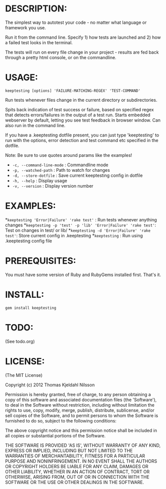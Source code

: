 
DESCRIPTION:
===========

The simplest way to autotest your code - no matter what language or
framework you use.

Run it from the command line. Specify 1) how tests are launched and 2)
how a failed test looks in the terminal.

The tests will run on every file change in your project - results are
fed back through a pretty html console, or on the commandline.

USAGE:
======

`keeptesting [options] 'FAILURE-MATCHING-REGEX' 'TEST-COMMAND'`

Run tests whenever files change in the current directory or subdirectories.

Spits back indication of test success or failure, based on specified regex
that detects errors/failures in the output of a test run.
Starts embedded webserver by default, letting you see test feedback in browser
window. Can also run in the command line.

If you have a .keeptesting dotfile present, you can just type 'keeptesting' to
run with the options, error detection and test command etc specified in
the dotfile.

Note: Be sure to use quotes around params like the examples!

* `-c, --command-line-mode` : Commandline mode
* `-p, --watched-path` : Path to watch for changes
* `-d, --store-dotfile` : Save current keeptesting config in dotfile
* `-h, --help` : Display usage
* `-v, --version` : Display version number


EXAMPLES:
======

*`keeptesting 'Error|Failure' 'rake test'` : Run tests whenever anything changes
*`keeptesting -p 'test' -p 'lib' 'Error|Failure' 'rake test'`: Test on changes in test/ or lib/
*`keeptesting -d 'Error|Failure' 'rake test'`: Store current config in .keeptesting
*`keeptesting` : Run using .keeptesting config file


PREREQUISITES:
==============

You must have some version of Ruby and RubyGems installed first. That's it.


INSTALL:
========

`gem install keeptesting`


TODO:
=====

(See todo.org)


LICENSE:
========

(The MIT License)

Copyright (c) 2012 Thomas Kjeldahl Nilsson

Permission is hereby granted, free of charge, to any person obtaining
a copy of this software and associated documentation files (the
'Software'), to deal in the Software without restriction, including
without limitation the rights to use, copy, modify, merge, publish,
distribute, sublicense, and/or sell copies of the Software, and to
permit persons to whom the Software is furnished to do so, subject to
the following conditions:

The above copyright notice and this permission notice shall be
included in all copies or substantial portions of the Software.

THE SOFTWARE IS PROVIDED 'AS IS', WITHOUT WARRANTY OF ANY KIND,
EXPRESS OR IMPLIED, INCLUDING BUT NOT LIMITED TO THE WARRANTIES OF
MERCHANTABILITY, FITNESS FOR A PARTICULAR PURPOSE AND NONINFRINGEMENT.
IN NO EVENT SHALL THE AUTHORS OR COPYRIGHT HOLDERS BE LIABLE FOR ANY
CLAIM, DAMAGES OR OTHER LIABILITY, WHETHER IN AN ACTION OF CONTRACT,
TORT OR OTHERWISE, ARISING FROM, OUT OF OR IN CONNECTION WITH THE
SOFTWARE OR THE USE OR OTHER DEALINGS IN THE SOFTWARE.
